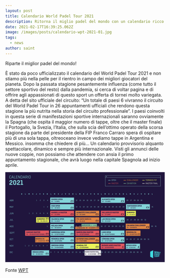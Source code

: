 ```yaml
---
layout: post
title: Calendario World Padel Tour 2021
description: Ritorna il miglio padel del mondo con un calendario ricco di appuntamenti, seppur provvisorio, che vedrà anche una tappa in Italia
date: 2021-02-17T16:39:25.062Z
image: /images/posts/calendario-wpt-2021-01.jpg
tags:
  - news
author: saint
---
```

Riparte il miglior padel del mondo!

È stato da poco ufficializzato il calendario del World Padel Tour 2021 e non stiamo più nella pelle per il rientro in campo dei migliori giocatori del pianeta.
Dopo la passata stagione pesantemente influenza (come tutto il settore sportivo del resto) dalla pandemia, si cerca di voltar pagina e di offrire agli appassionati di questo sport un offerta di tornei molto variegata. A detta del sito ufficiale del circuito: “Un totale di paesi 6 vivranno il circuito del World Padel Tour in 26 appuntamenti ufficiali che rendono questa stagione la più nutrita nella storia del circuito professionale”. I paesi coinvolti in questa serie di manifestazioni sportive internazionali saranno ovviamente la Spagna (che ospita il maggior numero di tappe, oltre che il master finale) il Portogallo, la Svezia, l’Italia, che sulla scia dell’ottimo operato della scorsa stagione da parte del presidente della FIP Franco Carraro spera di ospitare più di una sola tappa, oltreoceano invece vediamo tappe in Argentina e Messico. insomma che chiedere di più… Un calendario provvisorio alquanto spettacolare, dinamico e sempre più internazionale. Visti gli annunci delle nuove coppie, non possiamo che attendere con ansia il primo appuntamento stagionale, che avrà luogo nella capitale Spagnola ad inizio aprile. 

![world padel tour coronavirus wpt covid-19 pandemia 2021](/images/posts/calendario-wpt-2021-02.jpg)


Fonte [WPT](https://www.worldpadeltour.com/)